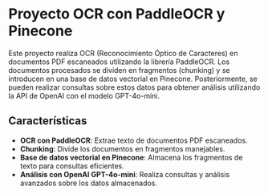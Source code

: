 # Proyecto OCR con PaddleOCR y Pinecone

Este proyecto realiza OCR (Reconocimiento Óptico de Caracteres) en documentos PDF escaneados utilizando la librería PaddleOCR. Los documentos procesados se dividen en fragmentos (chunking) y se introducen en una base de datos vectorial en Pinecone. Posteriormente, se pueden realizar consultas sobre estos datos para obtener análisis utilizando la API de OpenAI con el modelo GPT-4o-mini.

## Características

- **OCR con PaddleOCR**: Extrae texto de documentos PDF escaneados.
- **Chunking**: Divide los documentos en fragmentos manejables.
- **Base de datos vectorial en Pinecone**: Almacena los fragmentos de texto para consultas eficientes.
- **Análisis con OpenAI GPT-4o-mini**: Realiza consultas y análisis avanzados sobre los datos almacenados.
